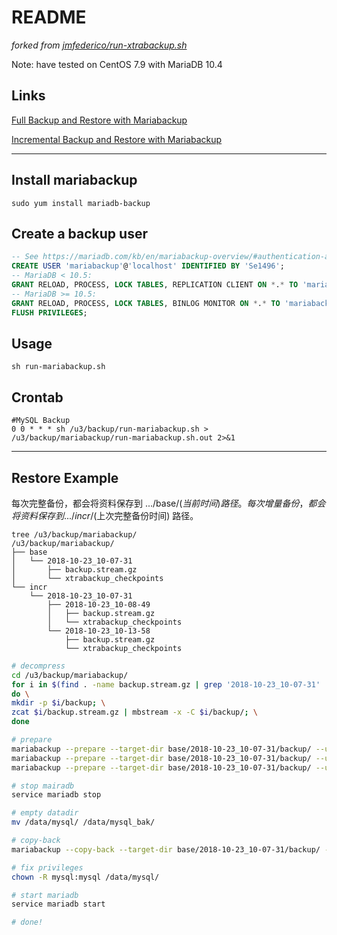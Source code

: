 # README

*forked from [jmfederico/run-xtrabackup.sh](https://gist.github.com/jmfederico/1495347)*

Note: have tested on CentOS 7.9 with MariaDB 10.4

## Links

[Full Backup and Restore with Mariabackup](https://mariadb.com/kb/en/library/full-backup-and-restore-with-mariabackup/)

[Incremental Backup and Restore with Mariabackup](https://mariadb.com/kb/en/library/incremental-backup-and-restore-with-mariabackup/)

---

## Install mariabackup

    sudo yum install mariadb-backup

## Create a backup user

```sql
-- See https://mariadb.com/kb/en/mariabackup-overview/#authentication-and-privileges
CREATE USER 'mariabackup'@'localhost' IDENTIFIED BY 'Se1496';
-- MariaDB < 10.5:
GRANT RELOAD, PROCESS, LOCK TABLES, REPLICATION CLIENT ON *.* TO 'mariabackup'@'localhost';
-- MariaDB >= 10.5:
GRANT RELOAD, PROCESS, LOCK TABLES, BINLOG MONITOR ON *.* TO 'mariabackup'@'localhost';
FLUSH PRIVILEGES;
```

## Usage

    sh run-mariabackup.sh

## Crontab

    #MySQL Backup
    0 0 * * * sh /u3/backup/run-mariabackup.sh > /u3/backup/mariabackup/run-mariabackup.sh.out 2>&1

---

## Restore Example

每次完整备份，都会将资料保存到 .../base/$(当前时间) 路径。    
每次增量备份，都会将资料保存到 .../incr/$(上次完整备份时间) 路径。    

    tree /u3/backup/mariabackup/
    /u3/backup/mariabackup/
    ├── base
    │   └── 2018-10-23_10-07-31
    │       ├── backup.stream.gz
    │       └── xtrabackup_checkpoints
    └── incr
        └── 2018-10-23_10-07-31
            ├── 2018-10-23_10-08-49
            │   ├── backup.stream.gz
            │   └── xtrabackup_checkpoints
            └── 2018-10-23_10-13-58
                ├── backup.stream.gz
                └── xtrabackup_checkpoints

```bash
# decompress
cd /u3/backup/mariabackup/
for i in $(find . -name backup.stream.gz | grep '2018-10-23_10-07-31' | xargs dirname); \
do \
mkdir -p $i/backup; \
zcat $i/backup.stream.gz | mbstream -x -C $i/backup/; \
done

# prepare
mariabackup --prepare --target-dir base/2018-10-23_10-07-31/backup/ --user backup --password "YourPassword" --apply-log-only
mariabackup --prepare --target-dir base/2018-10-23_10-07-31/backup/ --user backup --password "YourPassword" --apply-log-only --incremental-dir incr/2018-10-23_10-07-31/2018-10-23_10-08-49/backup/
mariabackup --prepare --target-dir base/2018-10-23_10-07-31/backup/ --user backup --password "YourPassword" --apply-log-only --incremental-dir incr/2018-10-23_10-07-31/2018-10-23_10-13-58/backup/

# stop mairadb
service mariadb stop

# empty datadir
mv /data/mysql/ /data/mysql_bak/

# copy-back
mariabackup --copy-back --target-dir base/2018-10-23_10-07-31/backup/ --user backup --password "YourPassword" --datadir /data/mysql/

# fix privileges
chown -R mysql:mysql /data/mysql/

# start mariadb
service mariadb start

# done!
```
